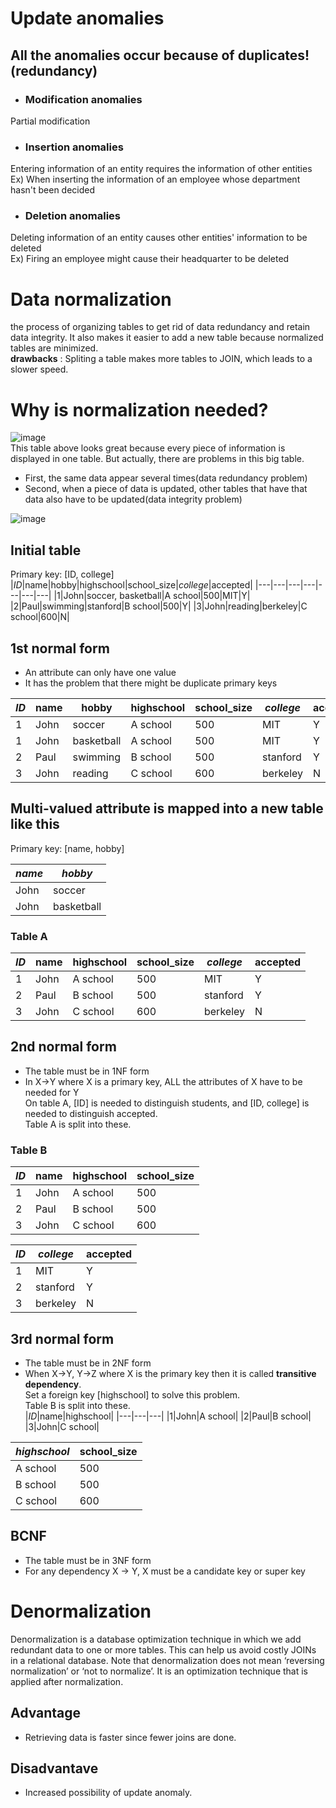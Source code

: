 # Update anomalies
## All the anomalies occur because of duplicates!(redundancy)
- ### Modification anomalies
Partial modification
- ### Insertion anomalies
Entering information of an entity requires the information of other entities<br>
Ex) When inserting the information of an employee whose department hasn't been decided
- ### Deletion anomalies
Deleting information of an entity causes other entities' information to be deleted<br>
Ex) Firing an employee might cause their headquarter to be deleted

# Data normalization
the process of organizing tables to get rid of data redundancy and retain data integrity. It also makes it easier to add a new table
because normalized tables are minimized.<br>
**drawbacks** : Spliting a table makes more tables to JOIN, which leads to a slower speed.

# Why is normalization needed?
![image](https://user-images.githubusercontent.com/67142421/203905904-0b691b1f-2798-4b12-85f0-45daf6e2d466.png)<br>
This table above looks great because every piece of information is displayed in one table. But actually, there are problems in this big table.
- First, the same data appear several times(data redundancy problem)
- Second, when a piece of data is updated, other tables that have that data also have to be updated(data integrity problem)

![image](https://user-images.githubusercontent.com/67142421/205222225-f131a5ca-c18a-4478-b72b-a8372c63afa9.png)

## Initial table
Primary key: [ID, college]
|*ID*|name|hobby|highschool|school_size|*college*|accepted|
|---|---|---|---|---|---|---|
|1|John|soccer, basketball|A school|500|MIT|Y|
|2|Paul|swimming|stanford|B school|500|Y|
|3|John|reading|berkeley|C school|600|N|

## 1st normal form
- An attribute can only have one value
- It has the problem that there might be duplicate primary keys

|*ID*|name|hobby|highschool|school_size|*college*|accepted|
|---|---|---|---|---|---|---|
|1|John|soccer|A school|500|MIT|Y|
|1|John|basketball|A school|500|MIT|Y|
|2|Paul|swimming|B school|500|stanford|Y|
|3|John|reading|C school|600|berkeley|N|

## Multi-valued attribute is mapped into a new table like this
Primary key: [name, hobby]

|*name*|*hobby*|
|---|---|
|John|soccer|
|John|basketball|

### Table A
|*ID*|name|highschool|school_size|*college*|accepted|
|---|---|---|---|---|---
|1|John|A school|500|MIT|Y|
|2|Paul|B school|500|stanford|Y|
|3|John|C school|600|berkeley|N|

## 2nd normal form
- The table must be in 1NF form
- In X->Y where X is a primary key, ALL the attributes of X have to be needed for Y<br>
On table A, [ID] is needed to distinguish students, and [ID, college] is needed to distinguish accepted.<br>
Table A is split into these.<br>
### Table B
|*ID*|name|highschool|school_size|
|---|---|---|---|
|1|John|A school|500|
|2|Paul|B school|500|
|3|John|C school|600|

|*ID*|*college*|accepted|
|---|---|---|
|1|MIT|Y|
|2|stanford|Y|
|3|berkeley|N|

## 3rd normal form
- The table must be in 2NF form
- When X->Y, Y->Z where X is the primary key then it is called **transitive dependency**.<br>
Set a foreign key [highschool] to solve this problem.<br>
Table B is split into these.<br>
|*ID*|name|highschool|
|---|---|---|
|1|John|A school|
|2|Paul|B school|
|3|John|C school|

|*highschool*|school_size|
|---|---|
|A school|500|
|B school|500|
|C school|600|

## BCNF
- The table must be in 3NF form
- For any dependency X → Y, X must be a candidate key or super key
 
# Denormalization
Denormalization is a database optimization technique in which we add redundant data to one or more tables. This can help us avoid costly JOINs in a relational database. Note that denormalization does not mean ‘reversing normalization’ or ‘not to normalize’. It is an optimization technique that is applied after normalization.

## Advantage
* Retrieving data is faster since fewer joins are done.

## Disadvantave
* Increased possibility of update anomaly.
